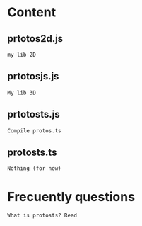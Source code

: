 # Content

## prtotos2d.js
    my lib 2D

## prtotosjs.js
    My lib 3D

## prtotosts.js
    Compile protos.ts

## protosts.ts
    Nothing (for now)

# Frecuently questions

    What is protosts? Read 